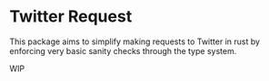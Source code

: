 # Twitter Request

This package aims to simplify making requests to Twitter in rust by enforcing very basic
sanity checks through the type system.

WIP